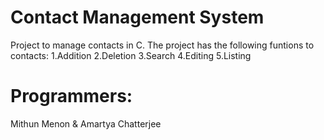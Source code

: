 # Contact Management System
Project to manage contacts in C.
The project has the following funtions to contacts:
  1.Addition
  2.Deletion
  3.Search
  4.Editing
  5.Listing
  
# Programmers:
  Mithun Menon & Amartya Chatterjee
